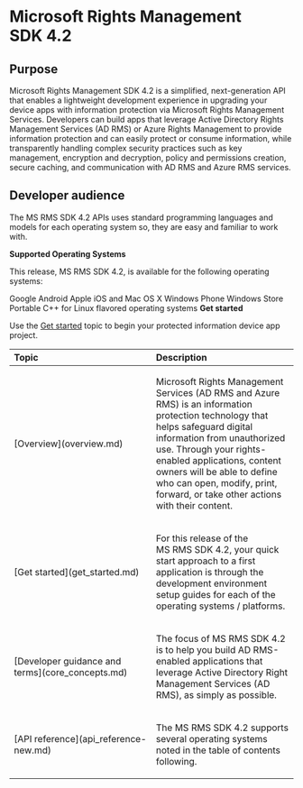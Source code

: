 Microsoft Rights Management SDK 4.2
==================================================================================================================================================

<span id="purpose"></span>Purpose
---------------------------------

Microsoft Rights Management SDK 4.2 is a simplified, next-generation API that enables a lightweight development experience in upgrading your device apps with information protection via Microsoft Rights Management Services. Developers can build apps that leverage Active Directory Rights Management Services (AD RMS) or Azure Rights Management to provide information protection and can easily protect or consume information, while transparently handling complex security practices such as key management, encryption and decryption, policy and permissions creation, secure caching, and communication with AD RMS and Azure RMS services.

<span id="developer_audience_heading"></span>Developer audience
---------------------------------------------------------------

The MS RMS SDK 4.2 APIs uses standard programming languages and models for each operating system so, they are easy and familiar to work with.

**Supported Operating Systems**

This release, MS RMS SDK 4.2, is available for the following operating systems:

Google Android
Apple iOS and Mac OS X
Windows Phone
Windows Store
Portable C++ for Linux flavored operating systems
**Get started**

Use the [Get started](get_started.md) topic to begin your protected information device app project.

<table>
<colgroup>
<col width="50%" />
<col width="50%" />
</colgroup>
<thead>
<tr class="header">
<th align="left">Topic</th>
<th align="left">Description</th>
</tr>
</thead>
<tbody>
<tr class="odd">
<td align="left"><p>[Overview](overview.md)</p></td>
<td align="left"><p>Microsoft Rights Management Services (AD RMS and Azure RMS) is an information protection technology that helps safeguard digital information from unauthorized use. Through your rights-enabled applications, content owners will be able to define who can open, modify, print, forward, or take other actions with their content.</p></td>
</tr>
<tr class="even">
<td align="left"><p>[Get started](get_started.md)</p></td>
<td align="left"><p>For this release of the MS RMS SDK 4.2, your quick start approach to a first application is through the development environment setup guides for each of the operating systems / platforms.</p></td>
</tr>
<tr class="odd">
<td align="left"><p>[Developer guidance and terms](core_concepts.md)</p></td>
<td align="left"><p>The focus of MS RMS SDK 4.2 is to help you build AD RMS-enabled applications that leverage Active Directory Right Management Services (AD RMS), as simply as possible.</p></td>
</tr>
<tr class="even">
<td align="left"><p>[API reference](api_reference-new.md)</p></td>
<td align="left"><p>The MS RMS SDK 4.2 supports several operating systems noted in the table of contents following.</p></td>
</tr>
</tbody>
</table>

 

 

 



